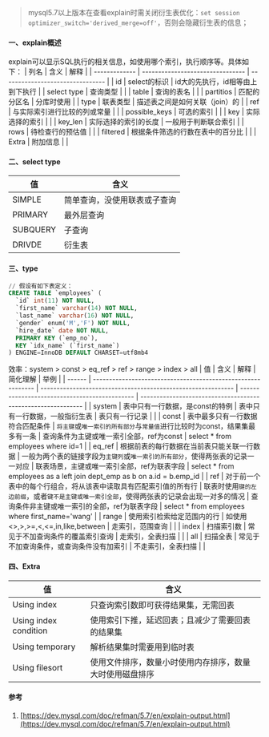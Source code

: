 
> mysql5.7以上版本在查看explain时需关闭衍生表优化：`set session optimizer_switch='derived_merge=off'`，否则会隐藏衍生表的信息；
#### 一、explain概述
explain可以显示SQL执行的相关信息，如使用哪个索引，执行顺序等。具体如下：
| 列名          | 含义                             | 解释                             |
| ------------- | -------------------------------- | -------------------------------- |
| id            | select的标识                     | id大的先执行，id相等由上到下执行 |
| select type   | 查询类型                         |                                  |
| table         | 查询的表名                       |                                  |
| partitios     | 匹配的分区名                     | 分库时使用                       |
| type          | 联表类型                         | 描述表之间是如何关联（join）的   |
| ref           | 与实际索引进行比较的列或常量     |                                  |
| possible_keys | 可选的索引                       |                                  |
| key           | 实际选择的索引                   |                                  |
| key_len       | 实际选择的索引的长度             | 一般用于判断联合索引             |
| rows          | 待检查行的预估值                 |                                  |
| filtered      | 根据条件筛选的行数在表中的百分比 |                                  |
| Extra         | 附加信息                         |                                  |

#### 二、select type

| 值       | 含义                         |
| -------- | ---------------------------- |
| SIMPLE   | 简单查询，没使用联表或子查询 |
| PRIMARY  | 最外层查询                   |
| SUBQUERY | 子查询                       |
| DRIVDE   | 衍生表                       |

#### 三、type

```sql
// 假设有如下表定义：
CREATE TABLE `employees` (
  `id` int(11) NOT NULL,
  `first_name` varchar(14) NOT NULL,
  `last_name` varchar(16) NOT NULL,
  `gender` enum('M','F') NOT NULL,
  `hire_date` date NOT NULL,
  PRIMARY KEY (`emp_no`),
  KEY `idx_name` (`first_name`)
) ENGINE=InnoDB DEFAULT CHARSET=utf8mb4
```
效率：system > const > eq_ref > ref > range > index > all
| 值     | 含义                                                         | 解释                                                         | 简化理解                                      | 举例                                                         |
| ------ | ------------------------------------------------------------ | ------------------------------------------------------------ | --------------------------------------------- | ------------------------------------------------------------ |
| system | 表中只有一行数据，是const的特例                              | 表中只有一行数据，一般指衍生表                               | 表只有一行记录                                |                                                              |
| const  | 表中最多只有一行数据符合匹配条件                             | `将主键`或`唯一索引的所有部分`与`常量值`进行比较时为const，结果集最多有一条 | 查询条件为主键或唯一索引全部，ref为const      | select * from employees where id=1                           |
| eq_ref | 根据前表的每行数据在当前表只能关联一行数据                   | 一般为两个表的链接字段为`主键列`或`唯一索引的所有部分`，使得两张表的记录一一对应 | 联表场景，主键或唯一索引全部，ref为联表字段   | select * from employees as a left join dept_emp as b on a.id = b.emp_id |
| ref    | 对于前一个表中的每个行组合，将从该表中读取具有匹配索引值的所有行 | 联表时使用`键的左边前缀`，或者`键不是主键或唯一索引全部`，使得两张表的记录会出现一对多的情况 | 查询条件非主键或唯一索引的全部，ref为联表字段 | select * from employees where first_name='wang'              |
| range  | 使用索引检索给定范围内的行                                   | 如使用<>,>,>=,<,<=,in,like,between                           | 走索引，范围查询                              |                                                              |
| index  | 扫描索引数                                                   | 常见于不加查询条件的覆盖索引查询                             | 走索引，全表扫描                              |                                                              |
| all    | 扫描全表                                                     | 常见于不加查询条件，或查询条件没有加索引                     | 不走索引，全表扫描                            |                                                              |

#### 四、Extra
| 值                    | 含义                                                     |
| --------------------- | -------------------------------------------------------- |
| Using index           | 只查询索引数即可获得结果集，无需回表                     |
| Using index condition | 使用索引下推，延迟回表；且减少了需要回表的结果集         |
| Using temporary       | 解析结果集时需要用到临时表                               |
| Using filesort        | 使用文件排序，数量小时使用内存排序，数量大时使用磁盘排序 |

#### 参考

1. [https://dev.mysql.com/doc/refman/5.7/en/explain-output.html](https://dev.mysql.com/doc/refman/5.7/en/explain-output.html)